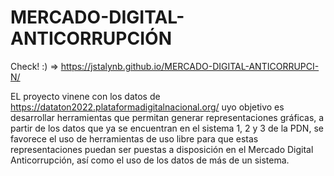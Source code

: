 # MERCADO-DIGITAL-ANTICORRUPCIÓN 

Check! :) => https://jstalynb.github.io/MERCADO-DIGITAL-ANTICORRUPCI-N/


EL proyecto vinene con los datos de https://dataton2022.plataformadigitalnacional.org/ uyo objetivo es desarrollar herramientas 
que permitan generar representaciones gráficas, a partir de los datos que ya se encuentran en el sistema 1, 2 y 3 de la PDN, se 
favorece el uso de herramientas de uso libre para que estas representaciones puedan ser puestas a disposición en el Mercado 
Digital Anticorrupción, así como el uso de los datos de más de un sistema.
